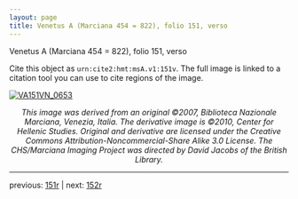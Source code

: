 ```yaml
---
layout: page
title: Venetus A (Marciana 454 = 822), folio 151, verso
---
```


Venetus A (Marciana 454 = 822), folio 151, verso

Cite this object as `urn:cite2:hmt:msA.v1:151v`.  The full image is linked to a citation tool you can use to cite regions of the image.

[![VA151VN_0653](http://www.homermultitext.org/iipsrv?IIIF=/project/homer/pyramidal/deepzoom/hmt/vaimg/2017a/VA151VN_0653.tif/full/800,/0/default.jpg)](http://www.homermultitext.org/ict2/?urn=urn:cite2:hmt:vaimg.2017a:VA151VN_0653) 

<p style="text-align: center; font-style: italic;">This image was derived from an original ©2007, Biblioteca Nazionale Marciana, Venezia, Italia. The derivative image is ©2010, Center for Hellenic Studies. Original and derivative are licensed under the Creative Commons Attribution-Noncommercial-Share Alike 3.0 License. The CHS/Marciana Imaging Project was directed by David Jacobs of the British Library.</p>

---

previous: [151r](../151r/) | next: [152r](../152r/)